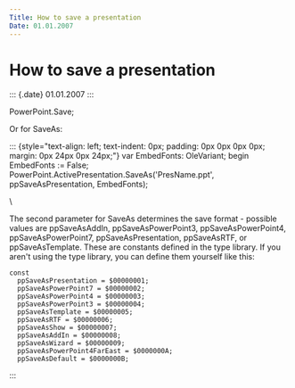 ```yaml
---
Title: How to save a presentation
Date: 01.01.2007
---
```



How to save a presentation
==========================

::: {.date}
01.01.2007
:::

PowerPoint.Save;

Or for SaveAs:

::: {style="text-align: left; text-indent: 0px; padding: 0px 0px 0px 0px; margin: 0px 24px 0px 24px;"}
    var
      EmbedFonts: OleVariant;
    begin
      EmbedFonts := False;
      PowerPoint.ActivePresentation.SaveAs('PresName.ppt', ppSaveAsPresentation, EmbedFonts);

 \

The second parameter for SaveAs determines the save format - possible
values are ppSaveAsAddIn, ppSaveAsPowerPoint3, ppSaveAsPowerPoint4,
ppSaveAsPowerPoint7, ppSaveAsPresentation, ppSaveAsRTF, or
ppSaveAsTemplate. These are constants defined in the type library. If
you aren\'t using the type library, you can define them yourself like
this:

    const
      ppSaveAsPresentation = $00000001;
      ppSaveAsPowerPoint7 = $00000002;
      ppSaveAsPowerPoint4 = $00000003;
      ppSaveAsPowerPoint3 = $00000004;
      ppSaveAsTemplate = $00000005;
      ppSaveAsRTF = $00000006;
      ppSaveAsShow = $00000007;
      ppSaveAsAddIn = $00000008;
      ppSaveAsWizard = $00000009;
      ppSaveAsPowerPoint4FarEast = $0000000A;
      ppSaveAsDefault = $0000000B;
:::

